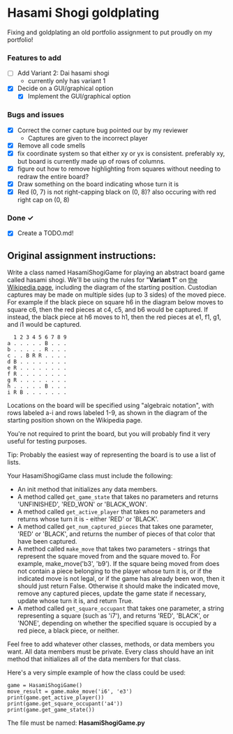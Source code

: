# Hasami Shogi goldplating

Fixing and goldplating an old portfolio assignment to put proudly on my
portfolio!

### Features to add

- [ ] Add Variant 2: Dai hasami shogi
  - currently only has variant 1
- [x] Decide on a GUI/graphical option
  - [x] Implement the GUI/graphical option

### Bugs and issues

- [x] Correct the corner capture bug pointed our by my reviewer
  - Captures are given to the incorrect player
- [x] Remove all code smells
- [x] fix coordinate system so that either xy or yx is consistent. preferably xy, but board is currently made up of rows of columns.
- [x] figure out how to remove highlighting from squares without needing to redraw the entire board?
- [x] Draw something on the board indicating whose turn it is
- [x] Red (0, 7) is not right-capping black on (0, 8)? also occuring with red right cap on (0, 8)
 
### Done ✓

- [x] Create a TODO.md!

## Original assignment instructions:

Write a class named HasamiShogiGame for playing an abstract board game called hasami shogi.   We'll be using the rules for "**Variant 1**" on [the Wikipedia page](https://en.wikipedia.org/wiki/Hasami_shogi), including the diagram of the starting position. Custodian captures may be made on multiple sides (up to 3 sides) of the moved piece. For example if the black piece on square h6 in the diagram below moves to square c6, then the red pieces at c4, c5, and b6 would be captured. If instead, the black piece at h6 moves to h1, then the red pieces at e1, f1, g1, and i1 would be captured.

```
  1 2 3 4 5 6 7 8 9
a . . . . . B . . .
b . . . . . R . . .
c . . B R R . . . .
d B . . . . . . . .
e R . . . . . . . .
f R . . . . . . . .
g R . . . . . . . .
h . . . . . B . . .
i R B . . . . . . .
```

Locations on the board will be specified using "algebraic notation", with rows labeled a-i and rows labeled 1-9, as shown in the diagram of the starting position shown on the Wikipedia page.

You're not required to print the board, but you will probably find it very useful for testing purposes.

Tip: Probably the easiest way of representing the board is to use a list of lists.

Your HasamiShogiGame class must include the following:
* An init method that initializes any data members.
* A method called `get_game_state` that takes no parameters and returns 'UNFINISHED', 'RED_WON' or 'BLACK_WON'.
* A method called `get_active_player` that takes no parameters and returns whose turn it is - either 'RED' or 'BLACK'.
* A method called `get_num_captured_pieces` that takes one parameter, 'RED' or 'BLACK', and returns the number of pieces of that color that have been captured.
* A method called `make_move` that takes two parameters - strings that represent the square moved from and the square moved to.  For example, make_move('b3', 'b9').  If the square being moved from does not contain a piece belonging to the player whose turn it is, or if the indicated move is not legal, or if the game has already been won, then it should just return False.  Otherwise it should make the indicated move, remove any captured pieces, update the game state if necessary, update whose turn it is, and return True.
* A method called `get_square_occupant` that takes one parameter, a string representing a square (such as 'i7'), and returns 'RED', 'BLACK', or 'NONE', depending on whether the specified square is occupied by a red piece, a black piece, or neither.

Feel free to add whatever other classes, methods, or data members you want.  All data members must be private.  Every class should have an init method that initializes all of the data members for that class.





Here's a very simple example of how the class could be used:
```
game = HasamiShogiGame()
move_result = game.make_move('i6', 'e3')
print(game.get_active_player())
print(game.get_square_occupant('a4'))
print(game.get_game_state())
```
The file must be named: **HasamiShogiGame.py**
